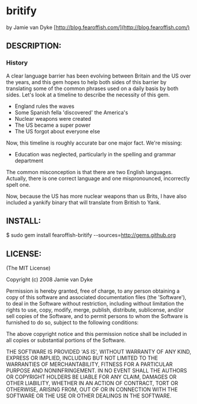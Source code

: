 # britify
    
by Jamie van Dyke [http://blog.fearoffish.com/](http://blog.fearoffish.com/)

## DESCRIPTION:

### History

A clear language barrier has been evolving between Britain and the US over the years, and this gem hopes to help both sides of this barrier by translating some of the common phrases used on a daily basis by both sides.  Let's look at a timeline to describe the necessity of this gem.

- England rules the waves
- Some Spanish fella 'discovered' the America's
- Nuclear weapons were created
- The US became a super power
- The US forgot about everyone else

Now, this timeline is roughly accurate bar one major fact.  We're missing:

- Education was neglected, particularly in the spelling and grammar department

The common misconception is that there are two English languages.  Actually, there is one correct language and one mispronounced, incorrectly spelt one.  

Now, because the US has more nuclear weapons than us Brits, I have also included a yankify binary that will translate from British to Yank.

## INSTALL:

  $ sudo gem install fearoffish-britify --sources=http://gems.github.org

## LICENSE:

(The MIT License)

Copyright (c) 2008 Jamie van Dyke

Permission is hereby granted, free of charge, to any person obtaining
a copy of this software and associated documentation files (the
'Software'), to deal in the Software without restriction, including
without limitation the rights to use, copy, modify, merge, publish,
distribute, sublicense, and/or sell copies of the Software, and to
permit persons to whom the Software is furnished to do so, subject to
the following conditions:

The above copyright notice and this permission notice shall be
included in all copies or substantial portions of the Software.

THE SOFTWARE IS PROVIDED 'AS IS', WITHOUT WARRANTY OF ANY KIND,
EXPRESS OR IMPLIED, INCLUDING BUT NOT LIMITED TO THE WARRANTIES OF
MERCHANTABILITY, FITNESS FOR A PARTICULAR PURPOSE AND NONINFRINGEMENT.
IN NO EVENT SHALL THE AUTHORS OR COPYRIGHT HOLDERS BE LIABLE FOR ANY
CLAIM, DAMAGES OR OTHER LIABILITY, WHETHER IN AN ACTION OF CONTRACT,
TORT OR OTHERWISE, ARISING FROM, OUT OF OR IN CONNECTION WITH THE
SOFTWARE OR THE USE OR OTHER DEALINGS IN THE SOFTWARE.
